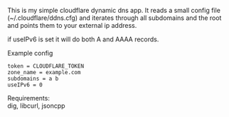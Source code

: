 This is my simple cloudflare dynamic dns app. 
It reads a small config file  (~/.cloudflare/ddns.cfg) and iterates through all subdomains and the root and points them to your external ip address.

if useIPv6 is set it will do both A and AAAA records. 

Example config
```
token = CLOUDFLARE_TOKEN
zone_name = example.com
subdomains = a b
useIPv6 = 0
```

Requirements:    
dig, libcurl, jsoncpp
